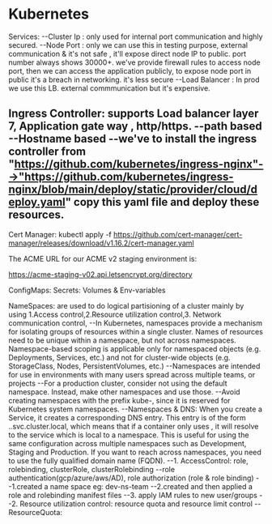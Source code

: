 # Kubernetes

Services:
--Cluster Ip : only used for internal port communication and highly secured.
--Node Port : only we can use this in testing purpose, external communication & it's not safe , it'll expose direct node IP to public. port  number always shows 30000+. we've provide firewall rules to access node port, then we can access the application publicly, to expose node port in public it's a breach in networking. it's less secure
--Load Balancer : In prod we use this LB. external commmunication but it's expensive.

Ingress Controller: supports Load balancer layer 7, Application gate way , http/https.
--path based
--Hostname based
--we've to install the ingress controller from "https://github.com/kubernetes/ingress-nginx"-->"https://github.com/kubernetes/ingress-nginx/blob/main/deploy/static/provider/cloud/deploy.yaml" copy this yaml file and deploy these resources.
--
Cert Manager: kubectl apply -f https://github.com/cert-manager/cert-manager/releases/download/v1.16.2/cert-manager.yaml

The ACME URL for our ACME v2 staging environment is:

https://acme-staging-v02.api.letsencrypt.org/directory

ConfigMaps: 
Secrets:
Volumes & Env-variables

NameSpaces: are used to do logical partisioning of a cluster mainly by using 1.Access control,2.Resource utilization control,3. Network communication control,
--In Kubernetes, namespaces provide a mechanism for isolating groups of resources within a single cluster. Names of resources need to be unique within a namespace, but not across namespaces. Namespace-based scoping is applicable only for namespaced objects (e.g. Deployments, Services, etc.) and not for cluster-wide objects (e.g. StorageClass, Nodes, PersistentVolumes, etc.)
--Namespaces are intended for use in environments with many users spread across multiple teams, or projects
--For a production cluster, consider not using the default namespace. Instead, make other namespaces and use those.
--Avoid creating namespaces with the prefix kube-, since it is reserved for Kubernetes system namespaces.
--Namespaces & DNS: When you create a Service, it creates a corresponding DNS entry. This entry is of the form <service-name>.<namespace-name>.svc.cluster.local, which means that if a container only uses <service-name>, it will resolve to the service which is local to a namespace. This is useful for using the same configuration across multiple namespaces such as Development, Staging and Production. If you want to reach across namespaces, you need to use the fully qualified domain name (FQDN).
--1. AccessControl: role, rolebinding, clusterRole, clusterRolebinding
--role authentication(gcp/azure/aws/AD), role authorization (role & role binding)
  --1.created a name space eg: dev-ns-team
  --2.created and then applied a role and rolebinding manifest files
  --3. apply IAM rules to new user/groups
--2. Resource utilization control: resource quota and resource limit control
    --ResourceQuota:



